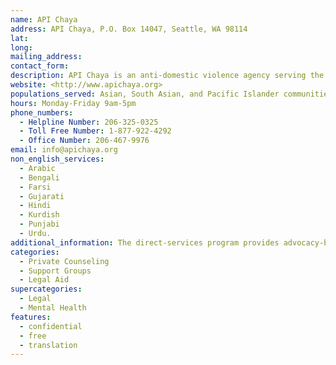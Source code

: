 ```yaml
---
name: API Chaya
address: API Chaya, P.O. Box 14047, Seattle, WA 98114
lat: 
long:
mailing_address:
contact_form:
description: API Chaya is an anti-domestic violence agency serving the greater Seattle area.
website: <http://www.apichaya.org>
populations_served: Asian, South Asian, and Pacific Islander communities, ages 13+.
hours: Monday-Friday 9am-5pm
phone_numbers: 
  - Helpline Number: 206-325-0325
  - Toll Free Number: 1-877-922-4292
  - Office Number: 206-467-9976
email: info@apichaya.org
non_english_services: 
  - Arabic 
  - Bengali 
  - Farsi
  - Gujarati 
  - Hindi 
  - Kurdish 
  - Punjabi 
  - Urdu.
additional_information: The direct-services program provides advocacy-based counseling for survivors of domestic violence. Many clients have intersecting family and immigration law needs.
categories:
  - Private Counseling
  - Support Groups
  - Legal Aid
supercategories:
  - Legal
  - Mental Health
features:
  - confidential
  - free
  - translation
---
```

